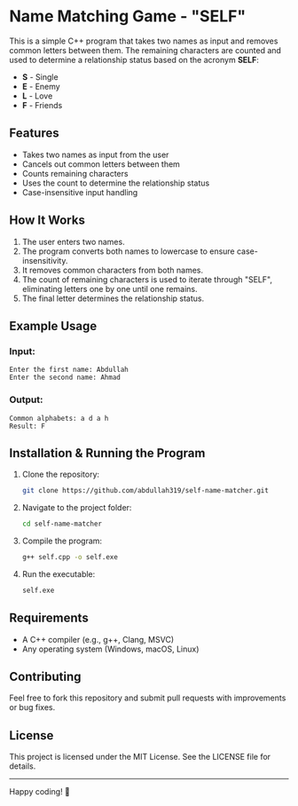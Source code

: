 # Name Matching Game - "SELF"

This is a simple C++ program that takes two names as input and removes common letters between them. The remaining characters are counted and used to determine a relationship status based on the acronym **SELF**:

- **S** - Single
- **E** - Enemy
- **L** - Love
- **F** - Friends

## Features
- Takes two names as input from the user
- Cancels out common letters between them
- Counts remaining characters
- Uses the count to determine the relationship status
- Case-insensitive input handling

## How It Works
1. The user enters two names.
2. The program converts both names to lowercase to ensure case-insensitivity.
3. It removes common characters from both names.
4. The count of remaining characters is used to iterate through "SELF", eliminating letters one by one until one remains.
5. The final letter determines the relationship status.

## Example Usage
### Input:
```
Enter the first name: Abdullah
Enter the second name: Ahmad
```

### Output:
```
Common alphabets: a d a h
Result: F
```

## Installation & Running the Program
1. Clone the repository:
   ```sh
   git clone https://github.com/abdullah319/self-name-matcher.git
   ```
2. Navigate to the project folder:
   ```sh
   cd self-name-matcher
   ```
3. Compile the program:
   ```sh
   g++ self.cpp -o self.exe 
   ```
4. Run the executable:
   ```sh
   self.exe
   ```

## Requirements
- A C++ compiler (e.g., g++, Clang, MSVC)
- Any operating system (Windows, macOS, Linux)

## Contributing
Feel free to fork this repository and submit pull requests with improvements or bug fixes.

## License
This project is licensed under the MIT License. See the LICENSE file for details.

---

Happy coding! 🚀

